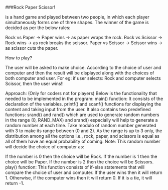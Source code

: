 ###Rock Paper Scissor! 

is a hand game and played between two people, in which each player simultaneously forms one of three shapes. The winner of the game is decided as per the below rules:

Rock vs Paper -> Paper wins ->  as paper wraps the rock.
Rock vs Scissor -> Rock wins ->  as rock breaks the scissor.
Paper vs Scissor -> Scissor wins ->  as scissor cuts the paper.

How to play?

The user will be asked to make choice.
According to the choice of user and computer and then the result will be displayed along with the choices of both computer and user.
For eg: if user selects: Rock and computer selects Scissor, then the user wins!!

Approach: (Only for coders not for players)
Below is the functionality that needed to be implemented in the program:
main() function: 
It consists of the declaration of the variables.
printf() and scanf() functions for displaying the content and taking input from the user. It also contains  two predefined functions:
srand() and rand() which are used to generate random numbers in the range (0, RAND_MAX) and srand() especially will help to generate a random number at each time.
Take modulo of random number generated with 3 to make its range between (0 and 2).
As the range is up to 3 only, the distribution among all the options i.e., rock, paper, and scissors is equal as all of them have an equal probability of coming.
Note: This random number will decide the choice of computer as:

If the number is  0 then the choice will be Rock.
If the number is 1  then the choice will be Paper.
If the number is 2 then the choice will be Scissors.
play() function: This function consists of if-else statements that will compare the choice of user and computer. If the user wins then it will return 1. Otherwise, if the computer wins then it will return 0. If it is a tie, it will return -1.

